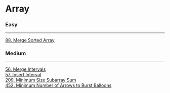 # Array

### Easy
---
[88. Merge Sorted Array](../solutions/0088-Merge%20Sorted%20Array.md)</br>

### Medium
---
[56. Merge Intervals](../solutions/0056-Merge%20Intervals.md)</br>
[57. Insert Interval](../solutions/0057-Insert%20Interval.md)</br>
[209. Minimum Size Subarray Sum](../solutions/0209-Minimum%20Size%20Subarray%20Sum.md)</br>
[452. Minimum Number of Arrows to Burst Balloons](../solutions/0452-Minimum%20Number%20of%20Arrows%20to%20Burst%20Balloons.md)</br>
